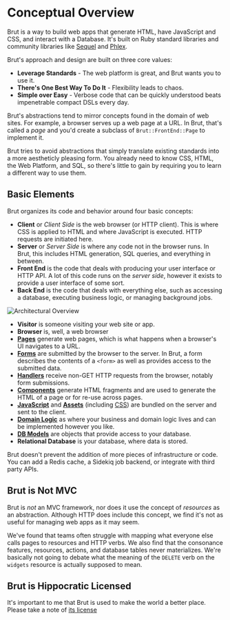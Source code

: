 # Conceptual Overview

Brut is a way to build web apps that generate HTML, have JavaScript and CSS, and
interact with a Database. It's built on Ruby standard libraries and community
libraries like [Sequel](https://sequel.jeremyevans.net/) and
[Phlex](https://phlex.fun).

Brut's approach and design are built on three core values:

* **Leverage Standards** - The web platform is great, and Brut wants you to use it.
* **There's One Best Way To Do It** - Flexibility leads to chaos.
* **Simple over Easy** - Verbose code that can be quickly understood beats impenetrable compact DSLs every day.

Brut's abstractions tend to mirror concepts found in the domain of web sites. For
example, a browser serves up a web page at a URL. In Brut, that's called a *page*
and you'd create a subclass of `Brut::FrontEnd::Page` to implement it.

Brut tries to avoid abstractions that simply translate existing standards into a
more aestheticly pleasing form. You already need to know CSS, HTML, the Web
Platform, and SQL, so there's little to gain by requiring you to learn a different
way to use them.

## Basic Elements

Brut organizes its code and behavior around four basic concepts:

* **Client** or *Client Side* is the web browser (or HTTP client). This is where CSS is applied to HTML and where JavaScript is executed. HTTP requests are initiated here.
* **Server** or *Server Side* is where any code not in the browser runs. In Brut, this includes HTML generation, SQL queries, and everything in between.
* **Front End** is the code that deals with producing your user interface or HTTP API.  A lot of this code runs on
the *server side*, however it exists to provide a user interface of some sort.
* **Back End** is the code that deals with everything else, such as accessing a database, executing business logic, or managing background jobs.


![Architectural Overview](/images/OverviewMetro.png)

* **Visitor** is someone visiting your web site or app.
* **Browser** is, well, a web browser
* [**Pages**](/pages) generate web pages, which is what happens when a browser's UI navigates to a URL.
* [**Forms**](/forms) are submitted by the browser to the server. In Brut, a form describes the contents of a `<form>` as well as provides access to the submitted data.
* [**Handlers**](/handlers) receive non-GET HTTP requests from the browser, notably form submissions.
* [**Components**](/components) generate HTML fragments and are used to generate the HTML of a page or for re-use across pages.
* [**JavaScript**](/javascript) and [**Assets**](/assets) (including [CSS](/css)) are bundled on the server and sent to the client.
* [**Domain Logic**](/business-logic) as where your business and domain logic lives and can be implemented however you like.
* [**DB Models**](/database-access) are objects that provide access to your database.
* **Relational Database** is your database, where data is stored.

Brut doesn't prevent the addition of more pieces of infrastructure or code. You can
add a Redis cache, a Sidekiq job backend, or integrate with third party APIs.

## Brut is Not MVC

Brut is *not* an MVC framework, nor does it use the concept of *resources* as an
abstraction.  Although HTTP does include this concept, we find it's not as useful
for managing web apps as it may seem.

We've found that teams often struggle with mapping what everyone else calls pages
to resources and HTTP verbs.  We also find that the consonance features, resources, actions, and database tables never materializes.  We're basically not going to debate what the meaning of the `DELETE` verb on the `widgets` resource is actually supposed to mean.

## Brut is Hippocratic Licensed

It's important to me that Brut is used to make the world a better place. Please take
a note of [its license](https://firstdonoharm.dev/version/3/0/cl-eco-media-my-tal-xuar.txt)

